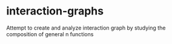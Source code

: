 # interaction-graphs
Attempt to create and analyze interaction graph by studying the composition of general n functions

